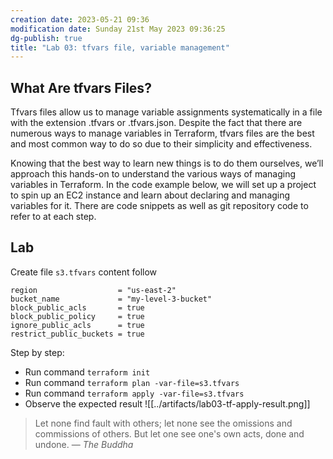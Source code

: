 ```yaml
---
creation date: 2023-05-21 09:36
modification date: Sunday 21st May 2023 09:36:25
dg-publish: true
title: "Lab 03: tfvars file, variable management"
---
```


## What Are tfvars Files?

Tfvars files allow us to manage variable assignments systematically in a file with the extension .tfvars or .tfvars.json. Despite the fact that there are numerous ways to manage variables in Terraform, tfvars files are the best and most common way to do so due to their simplicity and effectiveness.

Knowing that the best way to learn new things is to do them ourselves, we’ll approach this hands-on to understand the various ways of managing variables in Terraform. In the code example below, we will set up a project to spin up an EC2 instance and learn about declaring and managing variables for it. There are code snippets as well as git repository code
to refer to at each step.

## Lab

Create file `s3.tfvars` content follow

```hcl
region                  = "us-east-2"
bucket_name             = "my-level-3-bucket"
block_public_acls       = true
block_public_policy     = true
ignore_public_acls      = true
restrict_public_buckets = true
```

Step by step:

- Run command `terraform init`
- Run command `terraform plan -var-file=s3.tfvars`
- Run command `terraform apply -var-file=s3.tfvars`
- Observe the expected result 
![[../artifacts/lab03-tf-apply-result.png]]

> Let none find fault with others; let none see the omissions and commissions of others. But let one see one's own acts,
> done and undone.
> — <cite>The Buddha</cite>
